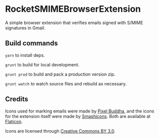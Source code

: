 # RocketSMIMEBrowserExtension

A simple browser extension that verifies emails signed with S/MIME signatures in Gmail. 

## Build commands
```yarn``` to install deps.

```grunt``` to build for local development.

```grunt prod``` to build and pack a production version zip.

```grunt watch``` to watch source files and rebuild as necessary.

## Credits

Icons used for marking emails were made by [Pixel Buddha](https://www.flaticon.com/authors/pixel-buddha), and the icons for the extension itself were made by [Smashicons](https://www.flaticon.com/authors/smashicons). Both are available at [Flaticon](https://www.flaticon.com). 

Icons are licensed through [Creative Commons BY 3.0](http://creativecommons.org/licenses/by/3.0/).

